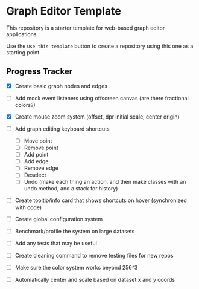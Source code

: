 # Graph Editor Template

This repository is a starter template for web-based graph editor applications.

Use the `Use this template` button to create a repository using this one as a starting point.

## Progress Tracker

-   [x] Create basic graph nodes and edges
-   [ ] Add mock event listeners using offscreen canvas (are there fractional colors?)
-   [x] Create mouse zoom system (offset, dpr initial scale, center origin)
-   [ ] Add graph editing keyboard shortcuts
    -   [ ] Move point
    -   [ ] Remove point
    -   [ ] Add point
    -   [ ] Add edge
    -   [ ] Remove edge
    -   [ ] Deselect
    -   [ ] Undo (make each thing an action, and then make classes with an undo method, and a stack for history)
-   [ ] Create tooltip/info card that shows shortcuts on hover (synchronized with code)
-   [ ] Create global configuration system
-   [ ] Benchmark/profile the system on large datasets
-   [ ] Add any tests that may be useful
-   [ ] Create cleaning command to remove testing files for new repos
-   [ ] Make sure the color system works beyond 256^3
-   [ ] Automatically center and scale based on dataset x and y coords

